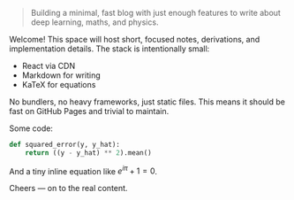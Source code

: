 > Building a minimal, fast blog with just enough features
> to write about deep learning, maths, and physics.

Welcome! This space will host short, focused notes, derivations,
and implementation details. The stack is intentionally small:

- React via CDN
- Markdown for writing
- KaTeX for equations

No bundlers, no heavy frameworks, just static files. This means it
should be fast on GitHub Pages and trivial to maintain.

Some code:

```python
def squared_error(y, y_hat):
    return ((y - y_hat) ** 2).mean()
```

And a tiny inline equation like $e^{i\pi} + 1 = 0$.

Cheers — on to the real content.
